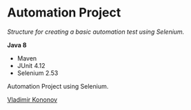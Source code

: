 # Automation Project

*Structure for creating a basic automation test using Selenium.*

**Java 8**

* Maven
* JUnit 4.12
* Selenium 2.53

Automation Project using Selenium.

[Vladimir Kononov](https://github.com/vladimirkononov/)